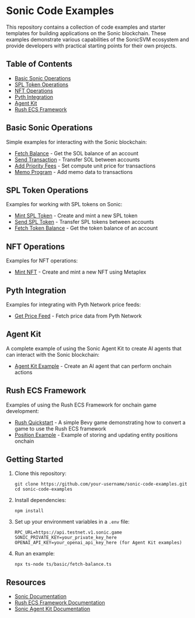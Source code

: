 # Sonic Code Examples

This repository contains a collection of code examples and starter templates for building applications on the Sonic blockchain. These examples demonstrate various capabilities of the SonicSVM ecosystem and provide developers with practical starting points for their own projects.

## Table of Contents

- [Basic Sonic Operations](#basic-sonic-operations)
- [SPL Token Operations](#spl-token-operations)
- [NFT Operations](#nft-operations)
- [Pyth Integration](#pyth-integration)
- [Agent Kit](#agent-kit)
- [Rush ECS Framework](#rush-ecs-framework)

## Basic Sonic Operations

Simple examples for interacting with the Sonic blockchain:

- [Fetch Balance](ts/basic/fetch-balance.ts) - Get the SOL balance of an account
- [Send Transaction](ts/basic/send-transaction.ts) - Transfer SOL between accounts
- [Add Priority Fees](ts/basic/add-priority-fees) - Set compute unit price for transactions
- [Memo Program](ts/basic/memo-program.ts) - Add memo data to transactions

## SPL Token Operations

Examples for working with SPL tokens on Sonic:

- [Mint SPL Token](ts/basic/mint-spl-token.ts) - Create and mint a new SPL token
- [Send SPL Token](ts/basic/send-spl-token.ts) - Transfer SPL tokens between accounts
- [Fetch Token Balance](ts/basic/fetch-token-balance.ts) - Get the token balance of an account

## NFT Operations

Examples for NFT operations:

- [Mint NFT](ts/nft/mint-nft.ts) - Create and mint a new NFT using Metaplex

## Pyth Integration

Examples for integrating with Pyth Network price feeds:

- [Get Price Feed](ts/pyth/get-price-feed.ts) - Fetch price data from Pyth Network

## Agent Kit

A complete example of using the Sonic Agent Kit to create AI agents that can interact with the Sonic blockchain:

- [Agent Kit Example](ts/agent-kit/index.ts) - Create an AI agent that can perform onchain actions

## Rush ECS Framework

Examples of using the Rush ECS Framework for onchain game development:

- [Rush Quickstart](rust/rush/) - A simple Bevy game demonstrating how to convert a game to use the Rush ECS framework
- [Position Example](rust/rush/position/) - Example of storing and updating entity positions onchain

## Getting Started

1. Clone this repository:

   ```
   git clone https://github.com/your-username/sonic-code-examples.git
   cd sonic-code-examples
   ```

2. Install dependencies:

   ```
   npm install
   ```

3. Set up your environment variables in a `.env` file:

   ```
   RPC_URL=https://api.testnet.v1.sonic.game
   SONIC_PRIVATE_KEY=your_private_key_here
   OPENAI_API_KEY=your_openai_api_key_here (for Agent Kit examples)
   ```

4. Run an example:
   ```
   npx ts-node ts/basic/fetch-balance.ts
   ```

## Resources

- [Sonic Documentation](https://docs.sonic.game/)
- [Rush ECS Framework Documentation](https://docs.sonic.game/developers/rush-ecs-framework/quickstart)
- [Sonic Agent Kit Documentation](https://github.com/sendaifun/sonic-agent-kit)
